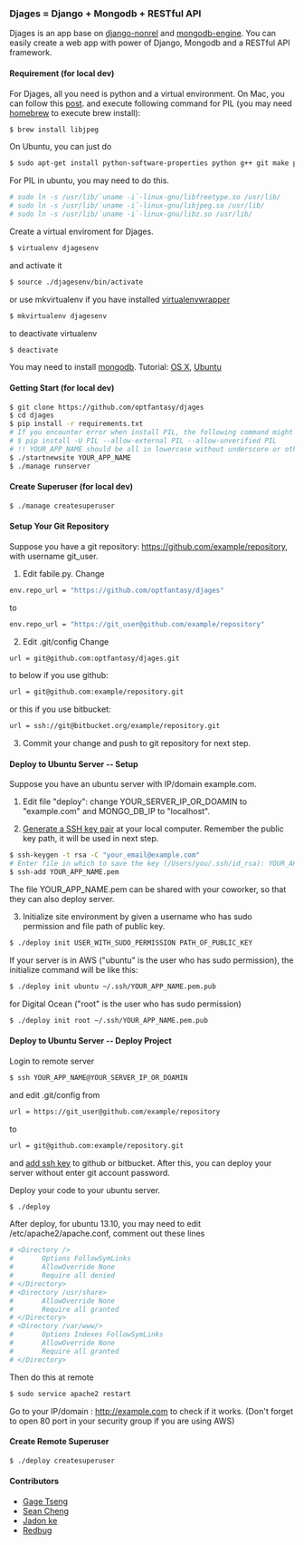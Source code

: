 ### Djages = Django + Mongodb + RESTful API
Djages is an app base on [django-nonrel](https://github.com/django-nonrel/django) and [mongodb-engine](https://github.com/django-nonrel/mongodb-engine). You can easily create a web app with power of Django, Mongodb and a RESTful API framework.

#### Requirement (for local dev)
For Djages, all you need is python and a virtual environment. 
On Mac, you can follow this [post](http://darklaunch.com/2011/11/24/osx-install-pip-virtualenv-virtualenvwrapper-on-mac).
and execute following command for PIL (you may need [homebrew](http://brew.sh/) to execute brew install):
````bash
$ brew install libjpeg
````

On Ubuntu, you can just do

````bash
$ sudo apt-get install python-software-properties python g++ git make python-pip python-virtualenv python-imaging build-essential python-dev libxml2-dev libxslt-dev python-lxml libssl-dev libpam0g-dev nginx apache2 libapache2-mod-wsgi libgraphicsmagick++-dev libjpeg8-dev
````

For PIL in ubuntu, you may need to do this.
````bash
# sudo ln -s /usr/lib/`uname -i`-linux-gnu/libfreetype.so /usr/lib/
# sudo ln -s /usr/lib/`uname -i`-linux-gnu/libjpeg.so /usr/lib/
# sudo ln -s /usr/lib/`uname -i`-linux-gnu/libz.so /usr/lib/
````


Create a virtual enviroment for Djages.

````bash
$ virtualenv djagesenv
````

and activate it

````bash
$ source ./djagesenv/bin/activate
````

or use mkvirtualenv if you have installed [virtualenvwrapper](https://gist.github.com/munhitsu/1034876)

````bash
$ mkvirtualenv djagesenv
````

to deactivate virtualenv

````bash
$ deactivate
````

You may need to install [mongodb](http://www.mongodb.org/).
Tutorial: [OS X](http://docs.mongodb.org/manual/tutorial/install-mongodb-on-os-x/), [Ubuntu](http://docs.mongodb.org/manual/tutorial/install-mongodb-on-ubuntu/)

#### Getting Start (for local dev)
````bash
$ git clone https://github.com/optfantasy/djages
$ cd djages
$ pip install -r requirements.txt
# If you encounter error when install PIL, the following command might help you:
# $ pip install -U PIL --allow-external PIL --allow-unverified PIL
# !! YOUR_APP_NAME should be all in lowercase without underscore or other special chars.
$ ./startnewsite YOUR_APP_NAME
$ ./manage runserver
````

#### Create Superuser (for local dev)
````bash
$ ./manage createsuperuser
````

#### Setup Your Git Repository
Suppose you have a git repository: https://github.com/example/repository, with username git_user.

1) Edit fabile.py.
Change
````bash
env.repo_url = "https://github.com/optfantasy/djages"
````

to
````bash
env.repo_url = "https://git_user@github.com/example/repository"
````

2) Edit .git/config
Change
````bash
url = git@github.com:optfantasy/djages.git
````

to below if you use github:
````bash
url = git@github.com:example/repository.git
````

or this if you use bitbucket:
````bash
url = ssh://git@bitbucket.org/example/repository.git
````

3) Commit your change and push to git repository for next step.

#### Deploy to Ubuntu Server -- Setup
Suppose you have an ubuntu server with IP/domain example.com.

1) Edit file "deploy": change YOUR_SERVER_IP_OR_DOAMIN to "example.com" and MONGO_DB_IP to "localhost".

2) [Generate a SSH key pair](https://help.github.com/articles/generating-ssh-keys) at your local computer. Remember the public key path, it will be used in next step.
````bash
$ ssh-keygen -t rsa -C "your_email@example.com"
# Enter file in which to save the key (/Users/you/.ssh/id_rsa): YOUR_APP_NAME.pem [Press enter]
$ ssh-add YOUR_APP_NAME.pem
````
The file YOUR_APP_NAME.pem can be shared with your coworker, so that they can also deploy server.

3) Initialize site environment by given a username who has sudo permission and file path of public key.
````bash
$ ./deploy init USER_WITH_SUDO_PERMISSION PATH_OF_PUBLIC_KEY
````

If your server is in AWS ("ubuntu" is the user who has sudo permission), the initialize command will be like this:
````bash
$ ./deploy init ubuntu ~/.ssh/YOUR_APP_NAME.pem.pub
````

for Digital Ocean ("root" is the user who has sudo permission)
````bash
$ ./deploy init root ~/.ssh/YOUR_APP_NAME.pem.pub
````

#### Deploy to Ubuntu Server -- Deploy Project
Login to remote server
````bash
$ ssh YOUR_APP_NAME@YOUR_SERVER_IP_OR_DOAMIN
````
and edit .git/config from
````bash
url = https://git_user@github.com/example/repository
````
to
````bash
url = git@github.com:example/repository.git
````
and [add ssh key](https://confluence.atlassian.com/pages/viewpage.action?pageId=270827678) to github or bitbucket.
After this, you can deploy your server without enter git account password.

Deploy your code to your ubuntu server.
````bash
$ ./deploy
````

After deploy, for ubuntu 13.10, you may need to edit /etc/apache2/apache.conf, comment out these lines
````bash
# <Directory /> 
#       Options FollowSymLinks 
# 		AllowOverride None 
# 		Require all denied 
# </Directory> 
# <Directory /usr/share> 
# 		AllowOverride None 
# 		Require all granted 
# </Directory> 
# <Directory /var/www/> 
# 		Options Indexes FollowSymLinks 
# 		AllowOverride None 
# 		Require all granted 
# </Directory> 
````
Then do this at remote
````bash
$ sudo service apache2 restart
````

Go to your IP/domain : http://example.com to check if it works.
(Don't forget to open 80 port in your security group if you are using AWS)

#### Create Remote Superuser
````bash
$ ./deploy createsuperuser
````

#### Contributors
* [Gage Tseng](https://github.com/gage/)
* [Sean Cheng](https://github.com/sainteye/)
* [Jadon ke](https://github.com/jasonke/)
* [Redbug](https://github.com/redbug/)

